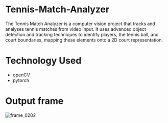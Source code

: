 # Tennis-Match-Analyzer
The Tennis Match Analyzer is a computer vision project that tracks and analyses tennis matches from video input. It uses advanced object detection and tracking techniques to identify players, the tennis ball, and court boundaries, mapping these elements onto a 2D court representation.

# Technology Used
- openCV
- pytorch

# Output frame
![frame_0202](https://github.com/user-attachments/assets/fef6a58d-ff45-4585-9318-6aaa4462055b)
